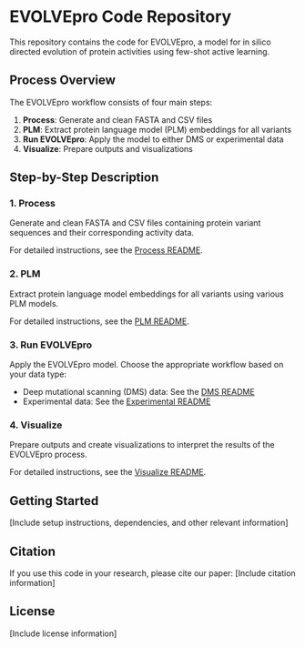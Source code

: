 # EVOLVEpro Code Repository

This repository contains the code for EVOLVEpro, a model for in silico directed evolution of protein activities using few-shot active learning.

## Process Overview

The EVOLVEpro workflow consists of four main steps:

1. **Process**: Generate and clean FASTA and CSV files
2. **PLM**: Extract protein language model (PLM) embeddings for all variants
3. **Run EVOLVEpro**: Apply the model to either DMS or experimental data
4. **Visualize**: Prepare outputs and visualizations

## Step-by-Step Description

### 1. Process

Generate and clean FASTA and CSV files containing protein variant sequences and their corresponding activity data.

For detailed instructions, see the [Process README](scripts/process/README.md).

### 2. PLM

Extract protein language model embeddings for all variants using various PLM models.

For detailed instructions, see the [PLM README](scripts/plm/README.md).

### 3. Run EVOLVEpro

Apply the EVOLVEpro model. Choose the appropriate workflow based on your data type:
- Deep mutational scanning (DMS) data: See the [DMS README](scripts/dms/README.md)
- Experimental data: See the [Experimental README](scripts/experimental/README.md)

### 4. Visualize

Prepare outputs and create visualizations to interpret the results of the EVOLVEpro process.

For detailed instructions, see the [Visualize README](scripts/visualize/README.md).

## Getting Started

[Include setup instructions, dependencies, and other relevant information]

## Citation

If you use this code in your research, please cite our paper:
[Include citation information]

## License

[Include license information]